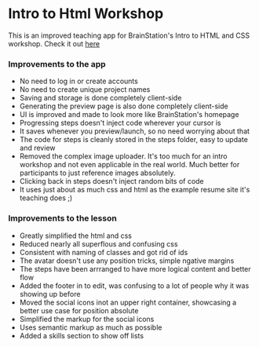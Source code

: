 # Intro to Html Workshop

This is an improved teaching app for BrainStation's Intro to HTML and CSS workshop. Check it out [here](http://stolksdorf.github.io/brainstation/)

### Improvements to the app

* No need to log in or create accounts
* No need to create unique project names
* Saving and storage is done completely client-side
* Generating the preview page is also done completely client-side
* UI is improved and made to look more like BrainStation's homepage
* Progressing steps doesn't inject code wherever your cursor is
* It saves whenever you preview/launch, so no need worrying about that
* The code for steps is cleanly stored in the steps folder, easy to update and review
* Removed the complex image uploader. It's too much for an intro workshop and not even applicable in the real world. Much better for participants to just reference images absolutely.
* Clicking back in steps doesn't inject random bits of code 
* It uses just about as much css and html as the example resume site it's teaching does ;)

### Improvements to the lesson

* Greatly simplified the html and css
* Reduced nearly all superflous and confusing css
* Consistent with naming of classes and got rid of ids
* The avatar doesn't use any position tricks, simple ngative margins
* The steps have been arrranged to have more logical content and better flow
* Added the footer in to edit, was confusing to a lot of people why it was showing up before
* Moved the social icons inot an upper right container, showcasing a better use case for position absolute
* Simplified the markup for the social icons
* Uses semantic markup as much as possible
* Added a skills section to show off lists

